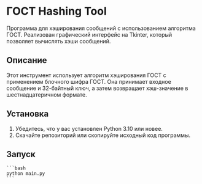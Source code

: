 # ГОСТ Hashing Tool

Программа для хэширования сообщений с использованием алгоритма ГОСТ. Реализован графический интерфейс на Tkinter, который позволяет вычислять хэши сообщений.

## Описание

Этот инструмент использует алгоритм хэширования ГОСТ с применением блочного шифра ГОСТ. Она принимает входное сообщение и 32-байтный ключ, а затем возвращает хэш-значение в шестнадцатеричном формате.

## Установка

1. Убедитесь, что у вас установлен Python 3.10 или новее.
2. Скачайте репозиторий или скопируйте исходный код программы.

## Запуск
    ```bash
    python main.py
    ```
